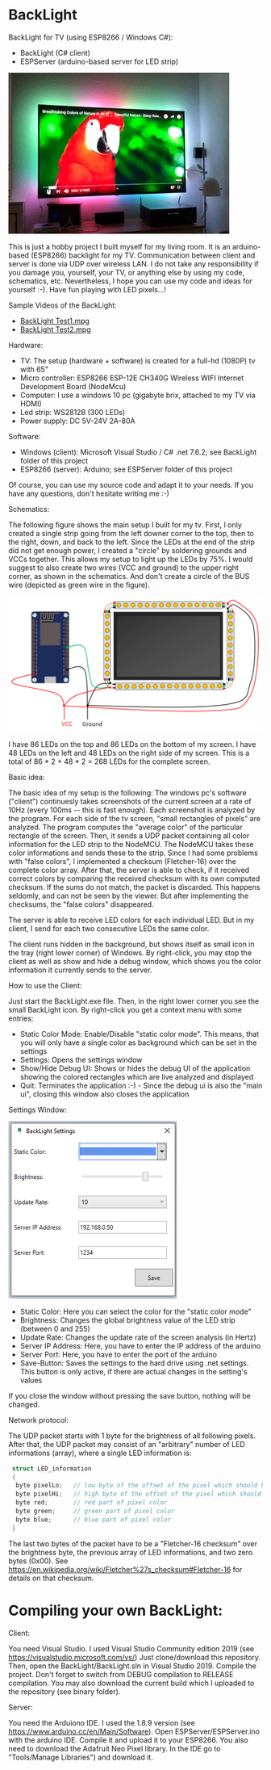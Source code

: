 # BackLight
BackLight for TV (using ESP8266 / Windows C#):
* BackLight (C# client)
* ESPServer (arduino-based server for LED strip)

![](Misc/BackLight.png)

This is just a hobby project I built myself for my living room. It is an arduino-based (ESP8266) backlight for my TV. Communication between client and server is done via UDP over wireless LAN. I do not take any responsibility if you damage you, yourself, your TV, or anything else by using my code, schematics, etc. Nevertheless, I hope you can use my code and ideas for yourself :-). Have fun playing with LED pixels...! 

Sample Videos of the BackLight:
* [BackLight Test1.mpg](https://github.com/n1k0m0/BackLight/raw/master/Demo%20Videos/BackLight%20Test1.mpg)
* [BackLight Test2.mpg](https://github.com/n1k0m0/BackLight/raw/master/Demo%20Videos/BackLight%20Test2.mpg)

Hardware:
* TV: The setup (hardware + software) is created for a full-hd (1080P) tv with 65"
* Micro controller: ESP8266 ESP-12E CH340G Wireless WIFI Internet Development Board (NodeMcu)
* Computer: I use a windows 10 pc (gigabyte brix, attached to my TV via HDMI)
* Led strip: WS2812B (300 LEDs)
* Power supply: DC 5V-24V 2A-80A

Software:
* Windows (client): Microsoft Visual Studio / C# .net 7.6.2; see BackLight folder of this project
* ESP8266 (server): Arduino; see ESPServer folder of this project

Of course, you can use my source code and adapt it to your needs. If you have any questions, don't hesitate writing me :-)

Schematics:

The following figure shows the main setup I built for my tv. First, I only created a single strip going from the left downer corner to the top, then to the right, down, and back to the left. Since the LEDs at the end of the strip did not get enough power, I created a "circle" by soldering grounds and VCCs together. This allows my setup to light up the LEDs by 75%. I would suggest to also create two wires (VCC and ground) to the upper right corner, as shown in the schematics. And don't create a circle of the BUS wire (depicted as green wire in the figure).

![](Misc/schematics.png)

I have 86 LEDs on the top and 86 LEDs on the bottom of my screen.
I have 48 LEDs on the left and 48 LEDs on the right side of my screen.
This is a total of 86 * 2 + 48 * 2 = 268 LEDs for the complete screen.

Basic idea:

The basic idea of my setup is the following: The windows pc's software ("client") continuesly takes screenshots of the current screen at a rate of 10Hz (every 100ms -- this is fast enough). Each screenshot is analyzed by the program. For each side of the tv screen, "small rectangles of pixels" are analyzed. The program computes the "average color" of the particular rectangle of the screen. Then, it sends a UDP packet containing all color information for the LED strip to the NodeMCU. The NodeMCU takes these color informations and sends these to the strip. Since I had some problems with "false colors", I implemented a checksum (Fletcher-16) over the complete color array. After that, the server is able to check, if it received correct colors by comparing the received checksum with its own computed checksum. If the sums do not match, the packet is discarded. This happens seldomly, and can not be seen by the viewer. But after implementing the checksums, the "false colors" disappeared. 

The server is able to receive LED colors for each individual LED. But in my client, I send for each two consecutive LEDs the same color.

The client runs hidden in the background, but shows itself as small icon in the tray (right lower corner) of Windows. By right-click, you may stop the client as well as show and hide a debug window, which shows you the color information it currently sends to the server.

How to use the Client:

Just start the BackLight.exe file. Then, in the right lower corner you see the small BackLight icon. By right-click you get a context menu with some entries:
* Static Color Mode: Enable/Disable "static color mode". This means, that you will only have a single color as background which can be set in the settings
* Settings: Opens the settings window
* Show/Hide Debug UI: Shows or hides the debug UI of the application showing the colored rectangles which are live analyzed and displayed
* Quit: Terminates the application :-) - Since the debug ui is also the "main ui", closing this window also closes the application

Settings Window:

![](Misc/settings.png)

* Static Color: Here you can select the color for the "static color mode"
* Brightness: Changes the global brightness value of the LED strip (between 0 and 255)
* Update Rate: Changes the update rate of the screen analysis (in Hertz)
* Server IP Address: Here, you have to enter the IP address of the arduino
* Server Port: Here, you have to enter the port of the arduino
* Save-Button: Saves the settings to the hard drive using .net settings. This button is only active, if there are actual changes in the setting's values

If you close the window without pressing the save button, nothing will be changed.

Network protocol:

The UDP packet starts with 1 byte for the brightness of all following pixels.
After that, the UDP packet may consist of an "arbitrary" number of LED informations (array), where a single LED information is:

```c
 struct LED_information
 {
  byte pixelLo;   // low byte of the offset of the pixel which should be changed
  byte pixelHi;   // high byte of the offset of the pixel which should be changed
  byte red;       // red part of pixel color
  byte green;     // green part of pixel color
  byte blue;      // blue part of pixel color
 }
```

The last two bytes of the packet have to be a "Fletcher-16 checksum" over the brightness byte, the previous array of LED informations, and two zero bytes (0x00). See https://en.wikipedia.org/wiki/Fletcher%27s_checksum#Fletcher-16 for details on that checksum.
 
# Compiling your own BackLight:

Client: 

You need Visual Studio. I used Visual Studio Community edition 2019 (see https://visualstudio.microsoft.com/vs/)
Just clone/download this repository. Then, open the BackLight/BackLight.sln in Visual Studio 2019. Compile the project. Don't forget to switch from DEBUG compilation to RELEASE compilation. You may also download the current build which I uploaded to the repository (see binary folder).

Server:

You need the Arduiono IDE. I used the 1.8.9 version (see https://www.arduino.cc/en/Main/Software).
Open ESPServer/ESPServer.ino with the arduino IDE. Compile it and upload it to your ESP8266. You also need to download the Adafruit Neo Pixel library. In the IDE go to "Tools/Manage Libraries") and download it. 
